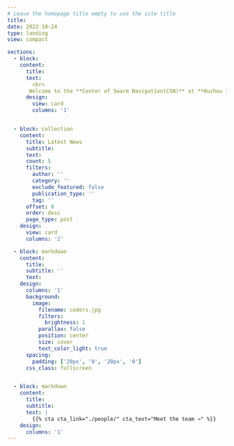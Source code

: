```yaml
---
# Leave the homepage title empty to use the site title
title:
date: 2022-10-24
type: landing
view: compact

sections:
  - block:
    content:
      title:
      text: 
        <br>
       Welcome to the **Center of Swarm Navigation(CSN)** at **Huzhou Institute of Zhejiang University**. We are also the **Field Intelligent Robotics Engineering (FIRE)** group of the **Field Autonomous System and Computing Lab (FAST Lab)**. Our mission is to create fully intelligent robot teams that are capable of operating in complex and diverse environments to tackle real-world challenges. We are fascinated by novel robotic concepts and excited about pushing the boundaries of robotics' potential to demonstrate remarkable capabilities. More specifically, our research interests cover multi-robot cooperation, novel robot platforms, and autonomous navigation. We also have a spin-off company dedicated to accelerating the translation of our research achievements into the commercial market, solving real-world tasks, and completing the R&D cycle.
      design:
        view: card
        columns: '1'


  - block: collection
    content:
      title: Latest News
      subtitle:
      text:
      count: 5
      filters:
        author: ''
        category: ''
        exclude_featured: false
        publication_type: ''
        tag: ''
      offset: 0
      order: desc
      page_type: post
    design:
      view: card
      columns: '2'

  - block: markdown
    content:
      title:
      subtitle: ''
      text:
    design:
      columns: '1'
      background:
        image: 
          filename: coders.jpg
          filters:
            brightness: 1
          parallax: false
          position: center
          size: cover
          text_color_light: true
      spacing:
        padding: ['20px', '0', '20px', '0']
      css_class: fullscreen


  - block: markdown
    content:
      title:
      subtitle:
      text: |
        {{% cta cta_link="./people/" cta_text="Meet the team →" %}}
    design:
      columns: '1'
---
```

